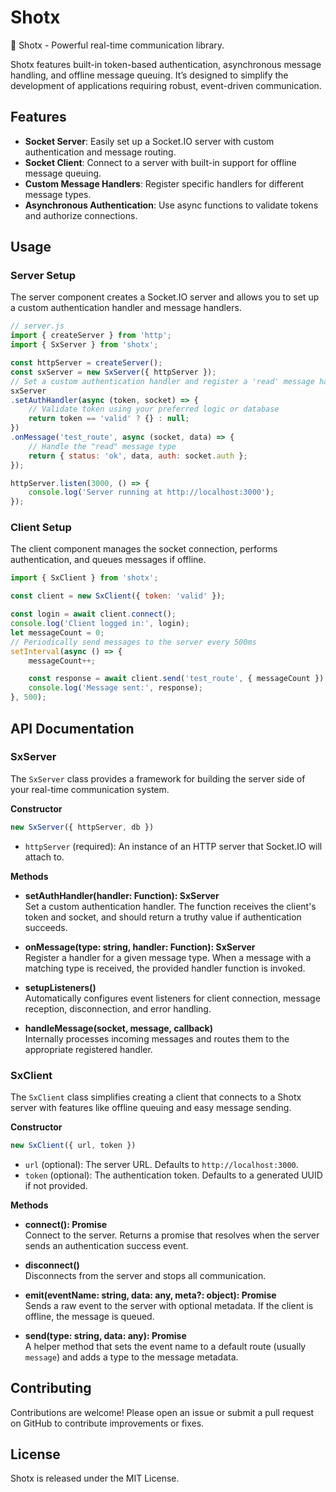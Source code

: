 # Shotx

🚅 Shotx - Powerful real-time communication library.

Shotx features built-in token-based authentication, asynchronous message handling, and offline message queuing. It’s designed to simplify the development of applications requiring robust, event-driven communication.

## Features

- **Socket Server**: Easily set up a Socket.IO server with custom authentication and message routing.
- **Socket Client**: Connect to a server with built-in support for offline message queuing.
- **Custom Message Handlers**: Register specific handlers for different message types.
- **Asynchronous Authentication**: Use async functions to validate tokens and authorize connections.

## Usage

### Server Setup

The server component creates a Socket.IO server and allows you to set up a custom authentication handler and message handlers.

``` javascript
// server.js
import { createServer } from 'http';
import { SxServer } from 'shotx';

const httpServer = createServer();
const sxServer = new SxServer({ httpServer });
// Set a custom authentication handler and register a 'read' message handler
sxServer
.setAuthHandler(async (token, socket) => {
    // Validate token using your preferred logic or database
    return token == 'valid' ? {} : null;
})
.onMessage('test_route', async (socket, data) => {
    // Handle the "read" message type
    return { status: 'ok', data, auth: socket.auth };
});

httpServer.listen(3000, () => {
    console.log('Server running at http://localhost:3000');
});
```

### Client Setup

The client component manages the socket connection, performs authentication, and queues messages if offline.

``` javascript
import { SxClient } from 'shotx';

const client = new SxClient({ token: 'valid' });

const login = await client.connect();
console.log('Client logged in:', login);
let messageCount = 0;
// Periodically send messages to the server every 500ms
setInterval(async () => {
    messageCount++;

    const response = await client.send('test_route', { messageCount });
    console.log('Message sent:', response);
}, 500);
```


## API Documentation

### SxServer

The `SxServer` class provides a framework for building the server side of your real-time communication system.

**Constructor**
```javascript
new SxServer({ httpServer, db })
```
- `httpServer` (required): An instance of an HTTP server that Socket.IO will attach to.

**Methods**

- **setAuthHandler(handler: Function): SxServer**  
  Set a custom authentication handler. The function receives the client's token and socket, and should return a truthy value if authentication succeeds.

- **onMessage(type: string, handler: Function): SxServer**  
  Register a handler for a given message type. When a message with a matching type is received, the provided handler function is invoked.

- **setupListeners()**  
  Automatically configures event listeners for client connection, message reception, disconnection, and error handling.

- **handleMessage(socket, message, callback)**  
  Internally processes incoming messages and routes them to the appropriate registered handler.

### SxClient

The `SxClient` class simplifies creating a client that connects to a Shotx server with features like offline queuing and easy message sending.

**Constructor**
```javascript
new SxClient({ url, token })
```

- `url` (optional): The server URL. Defaults to `http://localhost:3000`.
- `token` (optional): The authentication token. Defaults to a generated UUID if not provided.

**Methods**

- **connect(): Promise<any>**  
  Connect to the server. Returns a promise that resolves when the server sends an authentication success event.

- **disconnect()**  
  Disconnects from the server and stops all communication.

- **emit(eventName: string, data: any, meta?: object): Promise<any>**  
  Sends a raw event to the server with optional metadata. If the client is offline, the message is queued.

- **send(type: string, data: any): Promise<any>**  
  A helper method that sets the event name to a default route (usually `message`) and adds a type to the message metadata.


## Contributing

Contributions are welcome! Please open an issue or submit a pull request on GitHub to contribute improvements or fixes.

## License

Shotx is released under the MIT License.